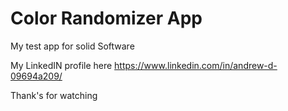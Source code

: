 # Color Randomizer App

My test app for solid Software

My LinkedIN profile here https://www.linkedin.com/in/andrew-d-09694a209/

Thank's for watching
